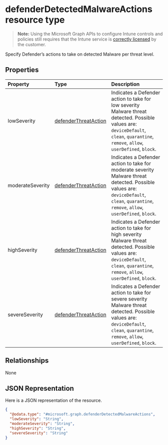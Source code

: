 ﻿# defenderDetectedMalwareActions resource type

> **Note:** Using the Microsoft Graph APIs to configure Intune controls and policies still requires that the Intune service is [correctly licensed](https://go.microsoft.com/fwlink/?linkid=839381) by the customer.

Specify Defender’s actions to take on detected Malware per threat level.
## Properties
|Property|Type|Description|
|:---|:---|:---|
|lowSeverity|[defenderThreatAction](../resources/intune_deviceconfig_defenderthreataction.md)|Indicates a Defender action to take for low severity Malware threat detected. Possible values are: `deviceDefault`, `clean`, `quarantine`, `remove`, `allow`, `userDefined`, `block`.|
|moderateSeverity|[defenderThreatAction](../resources/intune_deviceconfig_defenderthreataction.md)|Indicates a Defender action to take for moderate severity Malware threat detected. Possible values are: `deviceDefault`, `clean`, `quarantine`, `remove`, `allow`, `userDefined`, `block`.|
|highSeverity|[defenderThreatAction](../resources/intune_deviceconfig_defenderthreataction.md)|Indicates a Defender action to take for high severity Malware threat detected. Possible values are: `deviceDefault`, `clean`, `quarantine`, `remove`, `allow`, `userDefined`, `block`.|
|severeSeverity|[defenderThreatAction](../resources/intune_deviceconfig_defenderthreataction.md)|Indicates a Defender action to take for severe severity Malware threat detected. Possible values are: `deviceDefault`, `clean`, `quarantine`, `remove`, `allow`, `userDefined`, `block`.|

## Relationships
None
## JSON Representation
Here is a JSON representation of the resource.
<!-- {
  "blockType": "resource",
  "@odata.type": "microsoft.graph.defenderDetectedMalwareActions"
}
-->
``` json
{
  "@odata.type": "#microsoft.graph.defenderDetectedMalwareActions",
  "lowSeverity": "String",
  "moderateSeverity": "String",
  "highSeverity": "String",
  "severeSeverity": "String"
}
```



